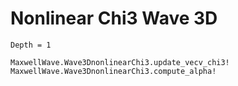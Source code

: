# Nonlinear Chi3 Wave 3D

```@contents
Depth = 1
```

```@docs
MaxwellWave.Wave3DnonlinearChi3.update_vecv_chi3!
MaxwellWave.Wave3DnonlinearChi3.compute_alpha!
```

```@index
```